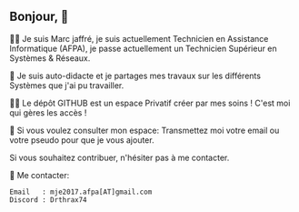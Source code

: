 ## Bonjour, 👋

🙋‍♀️ Je suis Marc jaffré, je suis actuellement Technicien en Assistance Informatique (AFPA), je passe actuellement un Technicien Supérieur en Systèmes & Réseaux.

🌈 Je suis auto-didacte et je partages mes travaux sur les différents Systèmes que j'ai pu travailler.

👩‍💻 Le dépôt GITHUB est un espace Privatif créer par mes soins ! C'est moi qui gères les accès !

🍿 Si vous voulez consulter mon espace: Transmettez moi votre email ou votre pseudo pour que je vous ajouter.

Si vous souhaitez contribuer, n'hésiter pas à me contacter.

🧙 Me contacter:
```
Email   : mje2017.afpa[AT]gmail.com
Discord : Drthrax74
```


<!--
AAAAAAAAAAA
-->
